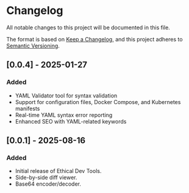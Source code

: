 # Changelog

All notable changes to this project will be documented in this file.

The format is based on [Keep a Changelog](https://keepachangelog.com/en/1.0.0/),
and this project adheres to [Semantic Versioning](https://semver.org/spec/v2.0.0.html).

## [0.0.4] - 2025-01-27

### Added

- YAML Validator tool for syntax validation
- Support for configuration files, Docker Compose, and Kubernetes manifests
- Real-time YAML syntax error reporting
- Enhanced SEO with YAML-related keywords

## [0.0.1] - 2025-08-16

### Added

- Initial release of Ethical Dev Tools.
- Side-by-side diff viewer.
- Base64 encoder/decoder.

